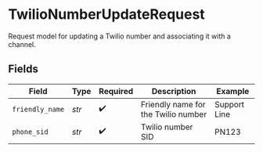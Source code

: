 # TwilioNumberUpdateRequest

Request model for updating a Twilio number and associating it with a channel.


## Fields

| Field                               | Type                                | Required                            | Description                         | Example                             |
| ----------------------------------- | ----------------------------------- | ----------------------------------- | ----------------------------------- | ----------------------------------- |
| `friendly_name`                     | *str*                               | :heavy_check_mark:                  | Friendly name for the Twilio number | Support Line                        |
| `phone_sid`                         | *str*                               | :heavy_check_mark:                  | Twilio number SID                   | PN123                               |